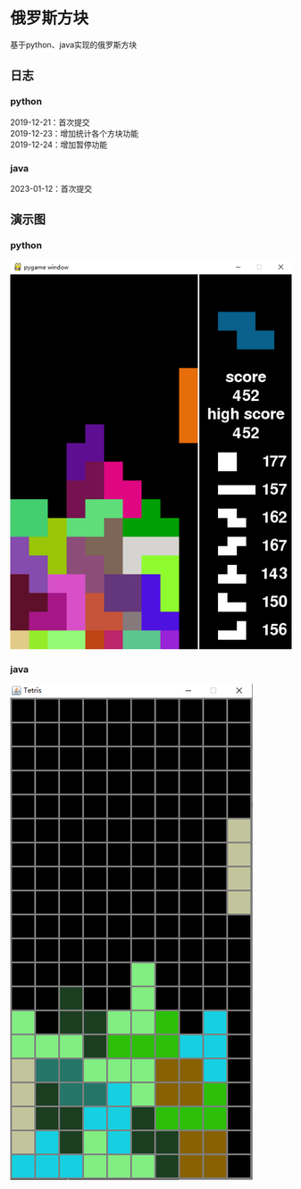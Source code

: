 ﻿# 俄罗斯方块
基于python、java实现的俄罗斯方块
## 日志
### python
2019-12-21：首次提交<br>
2019-12-23：增加统计各个方块功能<br>
2019-12-24：增加暂停功能
### java
2023-01-12：首次提交
## 演示图
### python
![](python/images/demo_new.jpg)
### java
![](java/images/demo.jpg)